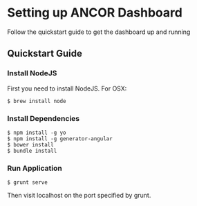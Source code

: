 # Setting up ANCOR Dashboard

Follow the quickstart guide to get the dashboard up and running

## Quickstart Guide

### Install NodeJS

First you need to install NodeJS. For OSX:

    $ brew install node

### Install Dependencies

```
$ npm install -g yo
$ npm install -g generator-angular
$ bower install
$ bundle install
```

### Run Application

```
$ grunt serve
```

Then visit localhost on the port specified by grunt.
